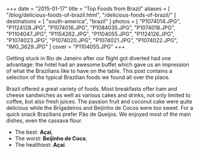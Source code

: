 +++
date    = "2015-01-17"
title   = "Top Foods from Brazil"
aliases = [ "/blog/delicious-foods-of-brazil.html", "/delicious-foods-of-brazil/" ]
destinations = [ "south-america", "brazil" ]
photos  = [
  "P1074014.JPG", "P1124128.JPG", "P1074016.JPG", "P1084035.JPG", "P1074018.JPG",
  "P1104047.JPG", "P1154262.JPG", "P1104055.JPG", "P1124126.JPG", "P1074023.JPG",
  "P1074020.JPG", "P1074021.JPG", "P1074022.JPG", "IMG_3629.JPG"
]
cover = "P1104055.JPG"
+++

Getting stuck in Rio de Janeiro after our flight got diverted had one advantage: the hotel had an awesome buffet which gave us an impression of what the Brazilians like to have on the table. This post contains a selection of the typical Brazilian foods we found all over the place.

<!--more-->
Brazil offered a great variety of foods. Most breakfasts offer ham and cheese sandwiches as well as various cakes and drinks, not only limited to coffee, but also fresh juices. The passion fruit and coconut cake were quite delicious while the Brigadeiros and Beijinho de Cocos were too sweet. For a quick snack Brazilians prefer Pão de Queijos. We enjoyed most of the main dishes, even the cassava flour.

* The best: **Açaí**,
* The worst: **Beijinho de Coco**,
* The healthiest: **Açaí**.